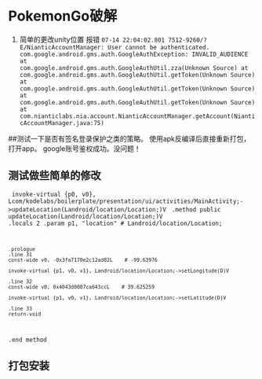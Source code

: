 # PokemonGo破解

1. 简单的更改unity位置
报错
<code>07-14 22:04:02.801 7512-9260/? E/NianticAccountManager: User cannot be authenticated.
                                                        com.google.android.gms.auth.GoogleAuthException: INVALID_AUDIENCE
                                                            at com.google.android.gms.auth.GoogleAuthUtil.zza(Unknown Source)
                                                            at com.google.android.gms.auth.GoogleAuthUtil.getToken(Unknown Source)
                                                            at com.google.android.gms.auth.GoogleAuthUtil.getToken(Unknown Source)
                                                            at com.google.android.gms.auth.GoogleAuthUtil.getToken(Unknown Source)
                                                            at com.nianticlabs.nia.account.NianticAccountManager.getAccount(NianticAccountManager.java:75)</code>


##测试一下是否有签名登录保护之类的策略。
使用apk反编译后直接重新打包，打开app。
google账号鉴权成功。没问题！

## 测试做些简单的修改

<code>    invoke-virtual {p0, v0}, Lcom/kodelabs/boilerplate/presentation/ui/activities/MainActivity;->updateLocation(Landroid/location/Location;)V</code>
<code>
.method public updateLocation(Landroid/location/Location;)V
    .locals 2
    .param p1, "location"    # Landroid/location/Location;

    .prologue
    .line 31
    const-wide v0, -0x3fa7170e2c12ad82L    # -99.63976

    invoke-virtual {p1, v0, v1}, Landroid/location/Location;->setLongitude(D)V

    .line 32
    const-wide v0, 0x4043d0087ca643ccL    # 39.625259

    invoke-virtual {p1, v0, v1}, Landroid/location/Location;->setLatitude(D)V

    .line 33
    return-void
.end method</code>

## 打包安装

